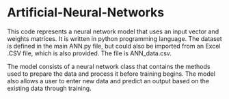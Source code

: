 # Artificial-Neural-Networks

This code represents a neural network model that uses an input vector and weights matrices. It is written in python programming language.
The dataset is defined in the main ANN.py file, but could also be imported from an Excel .CSV file, which is also provided. The file is ANN_data.csv.

The model consists of a neural network class that contains the methods used to prepare the data and process it before training begins. The model also allows a user to enter new data and predict an output based on the existing data through training.

